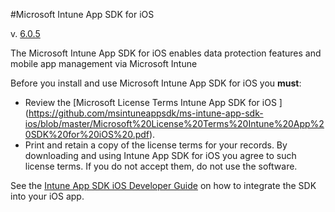 #Microsoft Intune App SDK for iOS 

v. [6.0.5](https://github.com/msintuneappsdk/ms-intune-app-sdk-ios/releases)

The Microsoft Intune App SDK for iOS enables data protection features and mobile app management via Microsoft Intune 

Before you install and use Microsoft Intune App SDK for iOS you **must**:
* Review the [Microsoft License Terms Intune App SDK for iOS ] (https://github.com/msintuneappsdk/ms-intune-app-sdk-ios/blob/master/Microsoft%20License%20Terms%20Intune%20App%20SDK%20for%20iOS%20.pdf).
* Print and retain a copy of the license terms for your records. By downloading and using Intune App SDK for iOS you agree to such license terms.  If you do not accept them, do not use the software.

See the [Intune App SDK iOS Developer Guide](https://docs.microsoft.com/en-us/intune/develop/intune-app-sdk-ios) on how to integrate the SDK into your iOS app.


